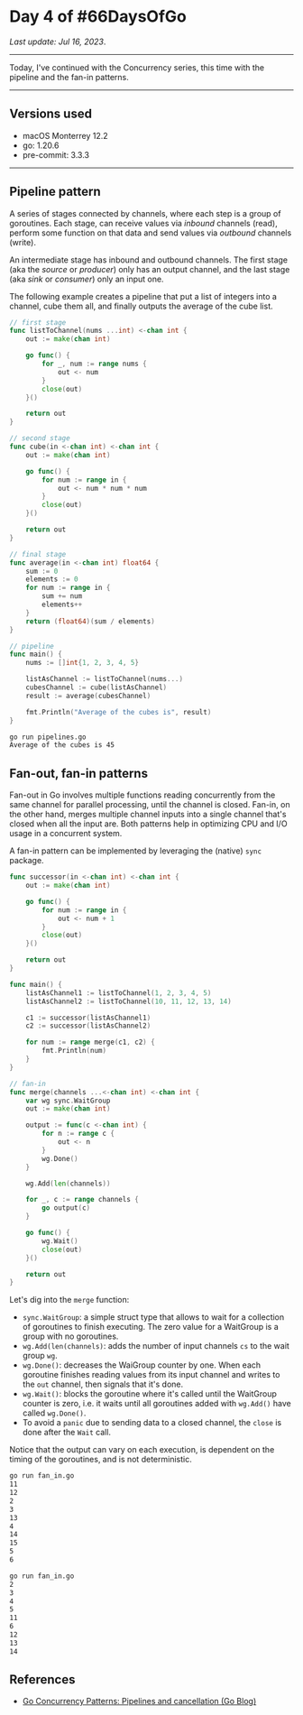 # Day 4 of #66DaysOfGo

_Last update:  Jul 16, 2023_.

---

Today, I've continued with the Concurrency series, this time with the pipeline and the fan-in patterns.

---

## Versions used

- macOS Monterrey 12.2
- go: 1.20.6
- pre-commit: 3.3.3

---

## Pipeline pattern

A series of stages connected by channels, where each step is a group of goroutines.
Each stage, can receive values via _inbound_ channels (read), perform some function on that data and send values via _outbound_ channels (write).

An intermediate stage has inbound and outbound channels. The first stage (aka the _source_ or _producer_) only has an output channel, and the last stage (aka _sink_ or _consumer_) only an input one.

The following example creates a pipeline that put a list of integers into a channel, cube them all, and finally outputs the average of the cube list.

```go
// first stage
func listToChannel(nums ...int) <-chan int {
    out := make(chan int)

    go func() {
        for _, num := range nums {
            out <- num
        }
        close(out)
    }()

    return out
}
```

```go
// second stage
func cube(in <-chan int) <-chan int {
    out := make(chan int)

    go func() {
        for num := range in {
            out <- num * num * num
        }
        close(out)
    }()

    return out
}
```

```go
// final stage
func average(in <-chan int) float64 {
    sum := 0
    elements := 0
    for num := range in {
        sum += num
        elements++
    }
    return (float64)(sum / elements)
}
```

```go
// pipeline
func main() {
    nums := []int{1, 2, 3, 4, 5}

    listAsChannel := listToChannel(nums...)
    cubesChannel := cube(listAsChannel)
    result := average(cubesChannel)

    fmt.Println("Average of the cubes is", result)
}
```

```bash
go run pipelines.go
Average of the cubes is 45
```

## Fan-out, fan-in patterns

Fan-out in Go involves multiple functions reading concurrently from the same channel for parallel processing, until the channel is closed. Fan-in, on the other hand, merges multiple channel inputs into a single channel that's closed when all the input are. Both patterns help in optimizing CPU and I/O usage in a concurrent system.

A fan-in pattern can be implemented by leveraging the (native) `sync` package.

```go
func successor(in <-chan int) <-chan int {
    out := make(chan int)

    go func() {
        for num := range in {
            out <- num + 1
        }
        close(out)
    }()

    return out
}
```

```go
func main() {
    listAsChannel1 := listToChannel(1, 2, 3, 4, 5)
    listAsChannel2 := listToChannel(10, 11, 12, 13, 14)

    c1 := successor(listAsChannel1)
    c2 := successor(listAsChannel2)

    for num := range merge(c1, c2) {
        fmt.Println(num)
    }
}
```

```go
// fan-in
func merge(channels ...<-chan int) <-chan int {
    var wg sync.WaitGroup
    out := make(chan int)

    output := func(c <-chan int) {
        for n := range c {
            out <- n
        }
        wg.Done()
    }

    wg.Add(len(channels))

    for _, c := range channels {
        go output(c)
    }

    go func() {
        wg.Wait()
        close(out)
    }()

    return out
}
```

Let's dig into the `merge` function:

- `sync.WaitGroup`: a simple struct type that allows to wait for a collection of goroutines to finish executing. The zero value for a WaitGroup is a group with no goroutines.
- `wg.Add(len(channels)`: adds the number of input channels `cs` to the wait group `wg`.
- `wg.Done()`: decreases the WaiGroup counter by one. When each goroutine finishes reading values from its input channel and writes to the `out` channel, then signals that it's done.
- `wg.Wait()`: blocks the goroutine where it's called until the WaitGroup counter is zero, i.e. it waits until all goroutines added with `wg.Add()` have called `wg.Done()`.
- To avoid a `panic` due to sending data to a closed channel, the `close` is done after the `Wait` call.

Notice that the output can vary on each execution, is dependent on the timing of the goroutines, and is not deterministic.

```bash
go run fan_in.go
11
12
2
3
13
4
14
15
5
6
```

```bash
go run fan_in.go
2
3
4
5
11
6
12
13
14
```

## References

- [Go Concurrency Patterns: Pipelines and cancellation (Go Blog)](https://go.dev/blog/pipelines)
